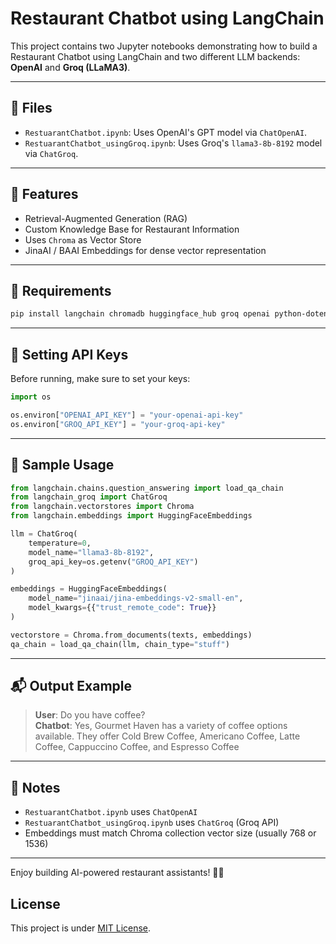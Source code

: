 # Restaurant Chatbot using LangChain

This project contains two Jupyter notebooks demonstrating how to build a Restaurant Chatbot using LangChain and two different LLM backends: **OpenAI** and **Groq (LLaMA3)**.

---

## 📁 Files

- `RestuarantChatbot.ipynb`: Uses OpenAI's GPT model via `ChatOpenAI`.
- `RestuarantChatbot_usingGroq.ipynb`: Uses Groq's `llama3-8b-8192` model via `ChatGroq`.

---

## 🚀 Features

- Retrieval-Augmented Generation (RAG)
- Custom Knowledge Base for Restaurant Information
- Uses `Chroma` as Vector Store
- JinaAI / BAAI Embeddings for dense vector representation

---

## 🧠 Requirements

```bash
pip install langchain chromadb huggingface_hub groq openai python-dotenv
```

---

## 🔑 Setting API Keys

Before running, make sure to set your keys:
```python
import os

os.environ["OPENAI_API_KEY"] = "your-openai-api-key"
os.environ["GROQ_API_KEY"] = "your-groq-api-key"
```

---

## 🧪 Sample Usage

```python
from langchain.chains.question_answering import load_qa_chain
from langchain_groq import ChatGroq
from langchain.vectorstores import Chroma
from langchain.embeddings import HuggingFaceEmbeddings

llm = ChatGroq(
    temperature=0,
    model_name="llama3-8b-8192",
    groq_api_key=os.getenv("GROQ_API_KEY")
)

embeddings = HuggingFaceEmbeddings(
    model_name="jinaai/jina-embeddings-v2-small-en",
    model_kwargs={{"trust_remote_code": True}}
)

vectorstore = Chroma.from_documents(texts, embeddings)
qa_chain = load_qa_chain(llm, chain_type="stuff")
```

---

## 📬 Output Example

> **User**: Do you have coffee?  
> **Chatbot**: Yes, Gourmet Haven has a variety of coffee options available. They offer Cold Brew Coffee, Americano Coffee, Latte Coffee, Cappuccino Coffee, and Espresso Coffee

---

## 📌 Notes

- `RestuarantChatbot.ipynb` uses `ChatOpenAI`
- `RestuarantChatbot_usingGroq.ipynb` uses `ChatGroq` (Groq API)
- Embeddings must match Chroma collection vector size (usually 768 or 1536)

---

Enjoy building AI-powered restaurant assistants! 🍝🤖

## License
This project is under [MIT License](./LICENSE).
